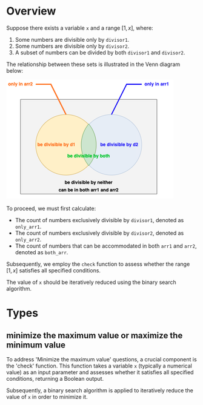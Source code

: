 # Overview
Suppose there exists a variable `x` and a range $[1, x]$, where:
1. Some numbers are divisible only by `divisor1`.
2. Some numbers are divisible only by `divisor2`.
3. A subset of numbers can be divided by both `divisor1` and `divisor2`.

The relationship between these sets is illustrated in the Venn diagram below:

![Venn diagram of numbers in the range](venn.png)

To proceed, we must first calculate:

- The count of numbers exclusively divisible by `divisor1`, denoted as `only_arr1`. 
- The count of numbers exclusively divisible by `divisor2`, denoted as `only_arr2`. 
- The count of numbers that can be accommodated in both `arr1` and `arr2`, denoted as `both_arr`.

Subsequently, we employ the `check` function to assess whether the range $[1, x]$ satisfies all specified conditions.

The value of `x` should be iteratively reduced using the binary search algorithm.

# Types
## minimize the maximum value or maximize the minimum value
To address 'Minimize the maximum value' questions, a crucial component is the 'check' function. This function takes a variable `x` (typically a numerical value) as an input parameter and assesses whether it satisfies all specified conditions, returning a Boolean output.

Subsequently, a binary search algorithm is applied to iteratively reduce the value of `x` in order to minimize it.
